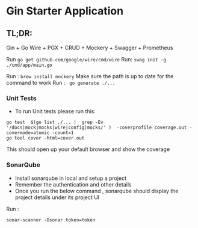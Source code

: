 # Gin Starter Application

## TL;DR:
Gin + Go Wire + PGX + CRUD + Mockery + Swagger + Prometheus

Run ` go get github.com/google/wire/cmd/wire `
Run: `swag init -g ./cmd/app/main.go`

Run : `brew install mockery`
Make sure the path is up to date for the command to work 
Run : ` go generate ./...`

### Unit Tests

- To run Unit tests please run this:

```
go test  $(go list ./... |  grep -Ev  '/docs|mock|mocks|wire|config|mocks/' )  -coverprofile coverage.out -covermode=atomic -count=1
go tool cover -html=cover.out
```

This should open up your default browser and show the coverage

### SonarQube

- Install sonarqube in local and setup a project
- Remember the authentication and other details
- Once you run the below command , sonarqube should display the project details under its project UI

Run :

```
sonar-scanner -Dsonar.token=token
```